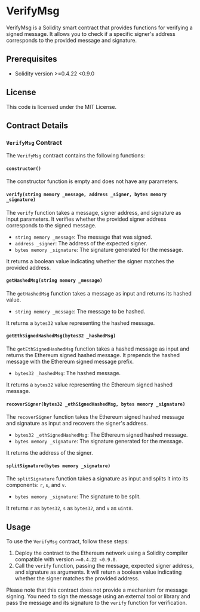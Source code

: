 # VerifyMsg

VerifyMsg is a Solidity smart contract that provides functions for verifying a signed message. It allows you to check if a specific signer's address corresponds to the provided message and signature.

## Prerequisites

- Solidity version >=0.4.22 <0.9.0

## License

This code is licensed under the MIT License.

## Contract Details

### `VerifyMsg` Contract

The `VerifyMsg` contract contains the following functions:

#### `constructor()`

The constructor function is empty and does not have any parameters.

#### `verify(string memory _message, address _signer, bytes memory _signature)`

The `verify` function takes a message, signer address, and signature as input parameters. It verifies whether the provided signer address corresponds to the signed message.

- `string memory _message`: The message that was signed.
- `address _signer`: The address of the expected signer.
- `bytes memory _signature`: The signature generated for the message.

It returns a boolean value indicating whether the signer matches the provided address.

#### `getHashedMsg(string memory _message)`

The `getHashedMsg` function takes a message as input and returns its hashed value.

- `string memory _message`: The message to be hashed.

It returns a `bytes32` value representing the hashed message.

#### `getEthSignedHashedMsg(bytes32 _hashedMsg)`

The `getEthSignedHashedMsg` function takes a hashed message as input and returns the Ethereum signed hashed message. It prepends the hashed message with the Ethereum signed message prefix.

- `bytes32 _hashedMsg`: The hashed message.

It returns a `bytes32` value representing the Ethereum signed hashed message.

#### `recoverSigner(bytes32 _ethSignedHashedMsg, bytes memory _signature)`

The `recoverSigner` function takes the Ethereum signed hashed message and signature as input and recovers the signer's address.

- `bytes32 _ethSignedHashedMsg`: The Ethereum signed hashed message.
- `bytes memory _signature`: The signature generated for the message.

It returns the address of the signer.

#### `splitSignature(bytes memory _signature)`

The `splitSignature` function takes a signature as input and splits it into its components: `r`, `s`, and `v`.

- `bytes memory _signature`: The signature to be split.

It returns `r` as `bytes32`, `s` as `bytes32`, and `v` as `uint8`.

## Usage

To use the `VerifyMsg` contract, follow these steps:

1. Deploy the contract to the Ethereum network using a Solidity compiler compatible with version `>=0.4.22 <0.9.0`.
2. Call the `verify` function, passing the message, expected signer address, and signature as arguments. It will return a boolean value indicating whether the signer matches the provided address.

Please note that this contract does not provide a mechanism for message signing. You need to sign the message using an external tool or library and pass the message and its signature to the `verify` function for verification.
